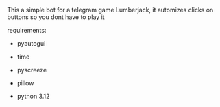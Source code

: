 This a simple bot for a telegram game Lumberjack, it automizes clicks on buttons so you dont have to play it

requirements: 
- pyautogui
- time
- pyscreeze
- pillow
  
- python 3.12
